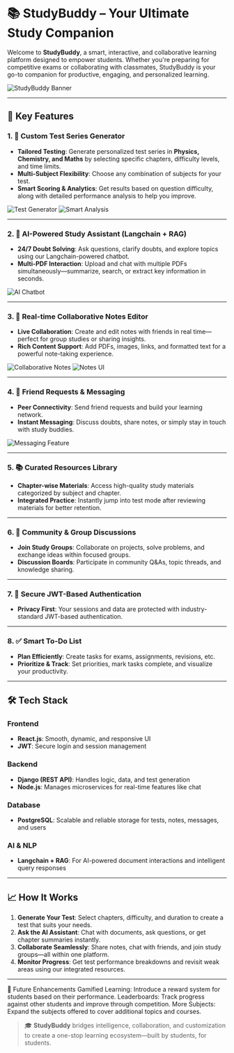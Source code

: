 # 📚 StudyBuddy – Your Ultimate Study Companion

Welcome to **StudyBuddy**, a smart, interactive, and collaborative learning platform designed to empower students. Whether you're preparing for competitive exams or collaborating with classmates, StudyBuddy is your go-to companion for productive, engaging, and personalized learning.

![StudyBuddy Banner](https://github.com/user-attachments/assets/4b22e32e-5c44-491c-96cf-8a0244f30305)

---

## 🚀 Key Features

### 1. 🎯 Custom Test Series Generator

* **Tailored Testing**: Generate personalized test series in **Physics, Chemistry, and Maths** by selecting specific chapters, difficulty levels, and time limits.
* **Multi-Subject Flexibility**: Choose any combination of subjects for your test.
* **Smart Scoring & Analytics**: Get results based on question difficulty, along with detailed performance analysis to help you improve.

![Test Generator](https://github.com/user-attachments/assets/23889802-fda8-4cb2-8fa9-669b410a7a79)
![Smart Analysis](https://github.com/user-attachments/assets/4d3fdf79-fb85-423d-934c-4a1f98a33d34)

---

### 2. 🤖 AI-Powered Study Assistant (Langchain + RAG)

* **24/7 Doubt Solving**: Ask questions, clarify doubts, and explore topics using our Langchain-powered chatbot.
* **Multi-PDF Interaction**: Upload and chat with multiple PDFs simultaneously—summarize, search, or extract key information in seconds.

![AI Chatbot](https://github.com/user-attachments/assets/da67e9d9-02e8-4ea8-bfed-fa6b40bcf0ae)

---

### 3. 📝 Real-time Collaborative Notes Editor

* **Live Collaboration**: Create and edit notes with friends in real time—perfect for group studies or sharing insights.
* **Rich Content Support**: Add PDFs, images, links, and formatted text for a powerful note-taking experience.

![Collaborative Notes](https://github.com/user-attachments/assets/0b761b57-06cf-4337-ae0f-627769cb722a)
![Notes UI](https://github.com/user-attachments/assets/903e8e66-672c-405b-b3be-e5e86d8b9dbc)

---

### 4. 🤝 Friend Requests & Messaging

* **Peer Connectivity**: Send friend requests and build your learning network.
* **Instant Messaging**: Discuss doubts, share notes, or simply stay in touch with study buddies.

![Messaging Feature](https://github.com/user-attachments/assets/44a7785c-0d53-48f1-affb-d61b4a40c4eb)

---

### 5. 📚 Curated Resources Library

* **Chapter-wise Materials**: Access high-quality study materials categorized by subject and chapter.
* **Integrated Practice**: Instantly jump into test mode after reviewing materials for better retention.

---

### 6. 💬 Community & Group Discussions

* **Join Study Groups**: Collaborate on projects, solve problems, and exchange ideas within focused groups.
* **Discussion Boards**: Participate in community Q\&As, topic threads, and knowledge sharing.

---

### 7. 🔐 Secure JWT-Based Authentication

* **Privacy First**: Your sessions and data are protected with industry-standard JWT-based authentication.

---

### 8. ✅ Smart To-Do List

* **Plan Efficiently**: Create tasks for exams, assignments, revisions, etc.
* **Prioritize & Track**: Set priorities, mark tasks complete, and visualize your productivity.

---

## 🛠️ Tech Stack

### **Frontend**

* **React.js**: Smooth, dynamic, and responsive UI
* **JWT**: Secure login and session management

### **Backend**

* **Django (REST API)**: Handles logic, data, and test generation
* **Node.js**: Manages microservices for real-time features like chat

### **Database**

* **PostgreSQL**: Scalable and reliable storage for tests, notes, messages, and users

### **AI & NLP**

* **Langchain + RAG**: For AI-powered document interactions and intelligent query responses

---

## 📈 How It Works

1. **Generate Your Test**: Select chapters, difficulty, and duration to create a test that suits your needs.
2. **Ask the AI Assistant**: Chat with documents, ask questions, or get chapter summaries instantly.
3. **Collaborate Seamlessly**: Share notes, chat with friends, and join study groups—all within one platform.
4. **Monitor Progress**: Get test performance breakdowns and revisit weak areas using our integrated resources.

---
🎯 Future Enhancements
Gamified Learning: Introduce a reward system for students based on their performance.
Leaderboards: Track progress against other students and improve through competition.
More Subjects: Expand the subjects offered to cover additional topics and courses.

> 🎓 **StudyBuddy** bridges intelligence, collaboration, and customization to create a one-stop learning ecosystem—built by students, for students.


